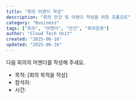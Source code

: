 ```yaml
---
title: "회의 어젠더 작성"
description: "회의 안건 및 어젠더 작성을 위한 프롬프트"
category: "Business"
tags: ["회의", "어젠더", "안건", "회의운영"]
author: "Cloud Tech Unit"
created: "2025-06-16"
updated: "2025-06-16"
---
```


다음 회의의 어젠더를 작성해 주세요.

* 목적: [회의 목적을 작성]
* 참석자:
* 시간:
